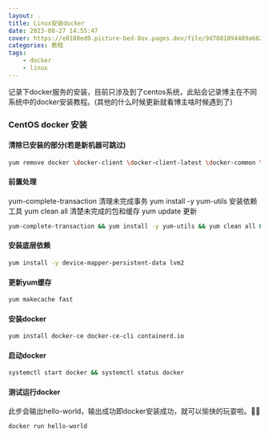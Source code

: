 ```yaml
---
layout: .
title: Linux安装docker
date: 2023-08-27 14:55:47
cover: https://e0180ed0.picture-bed-8ov.pages.dev/file/9d7801894409a6629d28d.png
categories: 教程
tags: 
    - docker
    - linux
---
```


记录下docker服务的安装，目前只涉及到了centos系统，此贴会记录博主在不同系统中的docker安装教程。(其他的什么时候更新就看博主啥时候遇到了)

### CentOS docker 安装

#### 清除已安装的部分(若是新机器可跳过)

```bash
yum remove docker \docker-client \docker-client-latest \docker-common \docker-latest \docker-latest-logrotate \docker-logrotate \docker-engine
```

#### 前置处理

yum-complete-transaction    清理未完成事务
yum install -y yum-utils    安装依赖工具
yum clean all               清楚未完成的包和缓存
yum  update                 更新

```bash
yum-complete-transaction && yum install -y yum-utils && yum clean all && yum-complete-transaction && yum update
```

#### 安装底层依赖

```bash
yum install -y device-mapper-persistent-data lvm2
```

#### 更新yum缓存
```bash
yum makecache fast
```

#### 安装docker
```bash
yum install docker-ce docker-ce-cli containerd.io
```

#### 启动docker
```bash
systemctl start docker && systemctl status docker
```

#### 测试运行docker

此步会输出hello-world，输出成功即docker安装成功，就可以愉快的玩耍啦。🎉🎉

```bash
docker run hello-world
```
